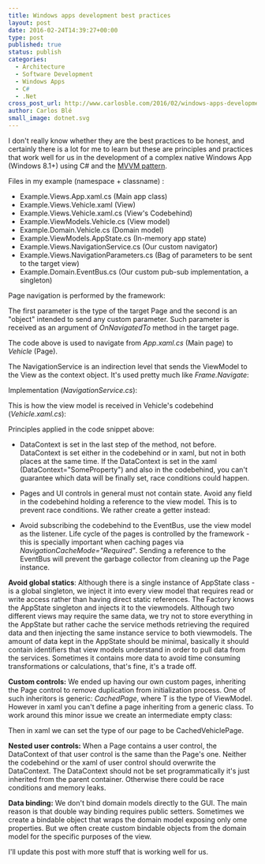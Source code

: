 ```yaml
---
title: Windows apps development best practices
layout: post
date: 2016-02-24T14:39:27+00:00
type: post
published: true
status: publish
categories:
  - Architecture
  - Software Development
  - Windows Apps
  - C#
  - .Net
cross_post_url: http://www.carlosble.com/2016/02/windows-apps-development-best-practices/
author: Carlos Blé
small_image: dotnet.svg
---
```


I don't really know whether they are the best practices to be honest, and certainly there is a lot for me to learn but these are principles and practices that work well for us in the development of a complex native Windows App (Windows 8.1+) using C# and the [MVVM pattern](https://en.wikipedia.org/wiki/Model%E2%80%93view%E2%80%93viewmodel).

Files in my example (namespace + classname) :

  * Example.Views.App.xaml.cs (Main app class)
  * Example.Views.Vehicle.xaml (View)
  * Example.Views.Vehicle.xaml.cs (View's Codebehind)
  * Example.ViewModels.Vehicle.cs (View model)
  * Example.Domain.Vehicle.cs (Domain model)
  * Example.ViewModels.AppState.cs (In-memory app state)
  * Example.Views.NavigationService.cs (Our custom navigator)
  * Example.Views.NavigationParameters.cs (Bag of parameters to be sent to the target view)
  * Example.Domain.EventBus.cs (Our custom pub-sub implementation, a singleton)

Page navigation is performed by the framework:

<script src="https://gist.github.com/trikitrok/5d9f948ae6c0b1cb12c8a4f57d3218e6.js"></script>

The first parameter is the type of the target Page and the second is an "object" intended to send any custom parameter. Such parameter is received as an argument of _OnNavigatedTo_ method in the target page.
  
The code above is used to navigate from _App.xaml.cs_ (Main page) to _Vehicle_ (Page).

The NavigationService is an indirection level that sends the ViewModel to the View as the context object. It's used pretty much like _Frame.Navigate_:

<script src="https://gist.github.com/trikitrok/8be24263b325c717456f06ca9512bb39.js"></script>

Implementation (_NavigationService.cs_):

<script src="https://gist.github.com/trikitrok/2540086e4a2a530794d5d0142e9f24e4.js"></script>

This is how the view model is received in Vehicle's codebehind (_Vehicle.xaml.cs_):

<script src="https://gist.github.com/trikitrok/3a60cbc9d1f47b75fd5444c556d74ceb.js"></script>

Principles applied in the code snippet above:

  * DataContext is set in the last step of the method, not before. DataContext is set either in the codebehind or in xaml, but not in both places at the same time. If the DataContext is set in the xaml (DataContext="SomeProperty") and also in the codebehind, you can't guarantee which data will be finally set, race conditions could happen. 
  * Pages and UI controls in general must not contain state. Avoid any field in the codebehind holding a reference to the view model. This is to prevent race conditions. We rather create a getter instead: <script src="https://gist.github.com/trikitrok/033216e966ba3702384f2fe9dd47f34b.js"></script>

  * Avoid subscribing the codebehind to the EventBus, use the view model as the listener. Life cycle of the pages is controlled by the framework - this is specially important when caching pages via _NavigationCacheMode="Required"_. Sending a reference to the EventBus will prevent the garbage collector from cleaning up the Page instance.

**Avoid global statics**: Although there is a single instance of AppState class - is a global singleton, we inject it into every view model that requires read or write access rather than having direct static references. The Factory knows the AppState singleton and injects it to the viewmodels. Although two different views may require the same data, we try not to store everything in the AppState but rather cache the service methods retrieving the required data and then injecting the same instance service to both viewmodels. The amount of data kept in the AppState should be minimal, basically it should contain identifiers that view models understand in order to pull data from the services. Sometimes it contains more data to avoid time consuming transformations or calculations, that's fine, it's a trade off.

**Custom controls:** We ended up having our own custom pages, inheriting the Page control to remove duplication from initialization process. One of such inheritors is generic: _CachedPage<T>_, where T is the type of ViewModel. However in xaml you can't define a page inheriting from a generic class. To work around this minor issue we create an intermediate empty class:

<script src="https://gist.github.com/trikitrok/7baacb8c1ae3566670d36e31f88a4e84.js"></script>

Then in xaml we can set the type of our page to be CachedVehiclePage.

**Nested user controls:** When a Page contains a user control, the DataContext of that user control is the same than the Page's one. Neither the codebehind or the xaml of user control should overwrite the DataContext. The DataContext should not be set programmatically it's just inherited from the parent container. Otherwise there could be race conditions and memory leaks.

**Data binding:** We don't bind domain models directly to the GUI. The main reason is that double way binding requires public setters. Sometimes we create a bindable object that wraps the domain model exposing only ome properties. But we often create custom bindable objects from the domain model for the specific purposes of the view.

I'll update this post with more stuff that is working well for us.